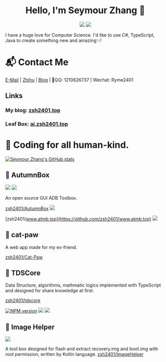 <div align="center">

# Hello, I'm Seymour Zhang 👋

![](https://img.shields.io/github/followers/zsh2401?style=social)
![](https://img.shields.io/github/stars/zsh2401?style=social)

</div>

I have a huge love for Computer Science. I'd like to use C#, TypeScript, Java to create something new and amazing✨!    

# 📬 Contact Me
[E-Mail](mailto:zsh2401@163.com) | [Zhihu](https://www.zhihu.com/people/zhang-shun-hong-86) | [Blog](https://zsh2401.top) | 🐧QQ: 1210626737 | Wechat: Ryme2401

## Links
### My blog: [zsh2401.top](https://zsh2401.top)
### Leaf Box: [ai.zsh2401.top](https://ai.zsh2401.top)

# 🎁 Coding for all human-kind.

[![Seymour Zhang's GitHub stats](https://github-readme-stats.vercel.app/api?username=zsh2401)](https://github.com/anuraghazra/github-readme-stats)

## 🍁 AutumnBox

![](https://img.shields.io/badge/C%23-8.0-brightgreen.svg)
![](https://img.shields.io/badge/GUI-WPF-blue.svg)

An open source GUI ADB Toolbox.

[zsh2401/AutumnBox](https://github.com/zsh2401/AutumnBox)
![](https://img.shields.io/github/stars/zsh2401/AutumnBox?style=social)

[zsh2401/www.atmb.top](https://github.com/zsh2401/www.atmb.top)
![](https://img.shields.io/github/stars/zsh2401/www.atmb.top?style=social)

## 🐾 cat-paw
A web app made for my ex-friend.

[zsh2401/Cat-Paw](https://github.com/zsh2401/cat-paw)
## 🍨 TDSCore
Data Structure, algorithms, mathmatic logics implemented with TypeScript and designed for share knowledge at first.

[zsh2401/tdscore](https://github.com/zsh2401/tdscore)


[![NPM version](https://img.shields.io/npm/v/tdscore.svg)](https://www.npmjs.com/package/tdscore)
![](https://badgen.net/npm/dy/tdscore)
![](https://img.shields.io/bundlephobia/minzip/tdscore)

## 🎨 Image Helper
![](https://img.shields.io/github/stars/zsh2401/www.atmb.top?style=social)

A tool box designed for flash and extract recovery.img and boot.img with root permission, written by Kotlin language.
[zsh2401/ImageHelper](https://github.com/zsh2401/ImageHelper)